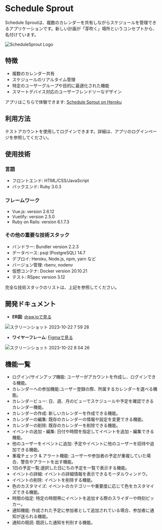 # Schedule Sprout

Schedule Sproutは、複数のカレンダーを共有しながらスケジュールを管理できるアプリケーションです。新しい計画が「芽吹く」場所というコンセプトから、名付けています。

![ScheduleSprout Logo](https://github.com/at-construct/at_calperapp/assets/53667957/ae709d2e-bb89-4c44-bba4-1de151504390)

## 特徴

- 複数のカレンダー共有
- スケジュールのリアルタイム管理
- 特定のユーザーグループや目的に最適化された機能
- スマートデバイス対応のユーザーフレンドリーなデザイン

アプリはこちらで体験できます: [Schedule Sprout on Heroku](https://atcalperapp.herokuapp.com)

## 利用方法

テストアカウントを使用してログインできます。詳細は、アプリのログインページを参照してください。

## 使用技術

### 言語

- フロントエンド: HTML/CSS/JavaScript
- バックエンド: Ruby 3.0.3

### フレームワーク

- Vue.js: version 2.6.12
- Vuetify: version 2.5.0
- Ruby on Rails: version 6.1.7.3

### その他の重要な技術スタック

- バンドラー: Bundler version 2.2.3
- データベース: psql (PostgreSQL) 14.7
- デプロイ: Heroku, Node.js, npm, yarn など
- バージョン管理: rbenv, nodenv
- 仮想コンテナ: Docker version 20.10.21
- テスト: RSpec version 3.12

完全な技術スタックのリストは、上記を参照してください。

## 開発ドキュメント
- **ER図**: [draw.ioで見る](https://drive.google.com/file/d/16WPz3Gy2zRo2jvZ1gurGjPuHZK5V9D_e/view?usp=sharing)

![スクリーンショット 2023-10-22 7 59 28](https://github.com/at-construct/at_calperapp/assets/53667957/45940dca-2b4f-464f-a8dc-790406e4d146)


  - **ワイヤーフレーム**: [Figmaで見る](https://www.figma.com/file/9sbh0YsDvY7A1g6dT118Wg/CalApp-FrameWork?type=design&node-id=0%3A1&mode=design&t=knC9uxerccmTCOUC-1)

![スクリーンショット 2023-10-22 8 04 26](https://github.com/at-construct/at_calperapp/assets/53667957/5bf26daf-3a30-46fc-92ed-2e9c8c0ee2bb)

## 機能一覧

- ログイン/サインアップ機能: ユーザーがアカウントを作成し、ログインできる機能。
- カレンダーへの参加機能:ユーザー登録の際、所属するカレンダーを選べる機能。
- カレンダービュー: 日、週、月のビューでスケジュールや予定を確認できるカレンダー機能。
- カレンダーの作成: 新しいカレンダーを作成できる機能。
- カレンダーの編集: 既存のカレンダーの情報や設定を変更できる機能。
- カレンダーの削除: 既存のカレンダーを削除できる機能。
- イベントの追加・編集: 日付や時間を指定してイベントを追加・編集できる機能。
- 他のユーザーをイベントに追加: 予定やイベントに他のユーザーを招待や追加できる機能。
- 重複チェック & アラート機能: ユーザーや参加者の予定が重複していた場合、警告やアラートを出す機能。
- 1日の予定一覧:選択した日にちの予定を一覧で表示する機能。
- イベントの詳細: イベントの詳細情報を表示できるモーダルウィンドウ。
- イベントの削除: イベントを削除する機能。
- 色のカスタマイズ: イベントのカテゴリーや重要度に応じて色をカスタマイズできる機能。
- 時間の指定: 特定の時間帯にイベントを追加する際のスライダーや時刻ピッカー。
- 通知機能: 作成された予定に参加者として追加されている場合、参加者に通知が送られる機能。
- 通知の既読: 既読した通知を判別する機能。





